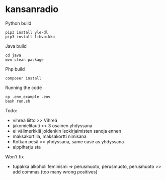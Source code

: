 # kansanradio

Python build
```
pip3 install yle-dl
pip3 install libvoikko
```

Java build
```
cd java
mvn clean package
```

Php build
```
composer install
```

Running the code
```
cp .env_example .env
bash run.sh
```

Todo:
- vihreä liitto >> Vihreä
- jakomielitauti >> 3 osainen yhdyssana
- ei välimerkkiä joidenkin Isokirjaimisten sanoja ennen
- maksakortilla, maksakortti nimisana
- Kotkan pesä >> yhdyssana, same case as yhdyssana
- alppiharju sta

Won't fix
- tupakka alkoholi feminismi => perusmuoto, perusmuoto, perusmuoto >> add commas (too many wrong positives)

